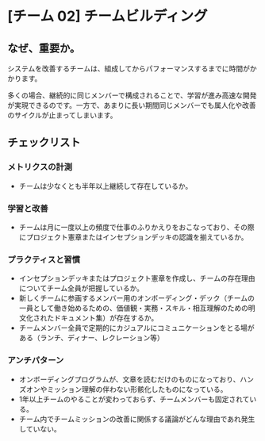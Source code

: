 
# [チーム 02] チームビルディング 

## なぜ、重要か。
システムを改善するチームは、組成してからパフォーマンスするまでに時間がかかります。

多くの場合、継続的に同じメンバーで構成されることで、学習が進み高速な開発が実現できるのです。一方で、あまりに長い期間同じメンバーでも属人化や改善のサイクルが止まってしまいます。

## チェックリスト 

### メトリクスの計測
+ チームは少なくとも半年以上継続して存在しているか。

### 学習と改善
+ チームは月に一度以上の頻度で仕事のふりかえりをおこなっており、その際にプロジェクト憲章またはインセプションデッキの認識を揃えているか。

### プラクティスと習慣
+ インセプションデッキまたはプロジェクト憲章を作成し、チームの存在理由についてチーム全員が把握しているか。
+ 新しくチームに参画するメンバー用のオンボーディング・デック（チームの一員として働き始めるための、価値観・実務・スキル・相互理解のための明文化されたドキュメント集）が存在するか。
+ チームメンバー全員で定期的にカジュアルにコミュニケーションをとる場がある（ランチ、ディナー、レクレーション等）

### アンチパターン
+ オンボーディングプログラムが、文章を読むだけのものになっており、ハンズオンやミッション理解の伴わない形骸化したものになっている。
+ 1年以上チームのやることが変わっておらず、チームメンバーも固定されている。
+ チーム内でチームミッションの改善に関係する議論がどんな理由であれ発生していない。
            